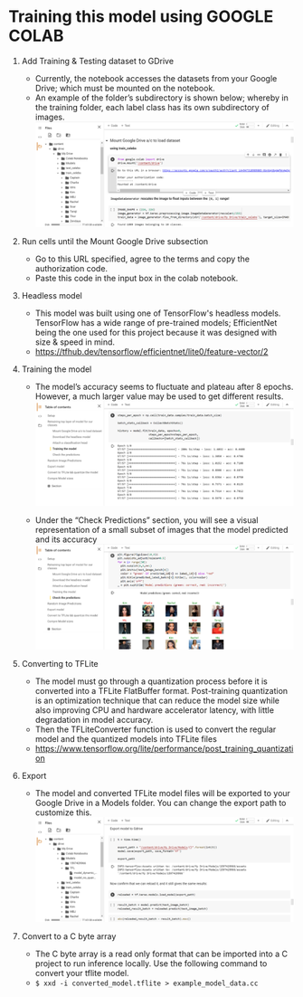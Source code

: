 # Training this model using GOOGLE COLAB

1. Add Training & Testing dataset to GDrive
    * Currently, the notebook accesses the datasets from your Google Drive; which must be mounted on the notebook.
    * An example of the folder’s subdirectory is shown below; whereby in the training folder, each label class has its own subdirectory of images.
    ![ERROR LOADING - Folder Structure Image](imageDocumentation/1-folder-structure.PNG/?raw=true "Folder Structure")

2. Run cells until the Mount Google Drive subsection
    * Go to this URL specified, agree to the terms and copy the authorization code. 
    * Paste this code in the input box in the colab notebook.

3. Headless model
    * This model was built using one of TensorFlow's headless models. TensorFlow has a wide range of pre-trained models; EfficientNet being the one used for this project because it was designed with size & speed in mind.
    * https://tfhub.dev/tensorflow/efficientnet/lite0/feature-vector/2

4. Training the model
    * The model’s accuracy seems to fluctuate and plateau after 8 epochs. However, a much  larger value may be used to get different results.
    ![ERROR LOADING - Training Epochs Image](imageDocumentation/2-epochs.PNG/?raw=true "Training Epochs")

    * Under the “Check Predictions” section, you will see a visual representation of a small subset of images that the model predicted and its accuracy 
    ![ERROR LOADING - Model Predictions](imageDocumentation/3-predictions.PNG/?raw=true "Model Predictions")

5. Converting to TFLite
    * The model must go through a quantization process before it is converted into a TFLite FlatBuffer format. Post-training quantization is an optimization technique that can reduce the model size while also improving CPU and hardware accelerator latency, with little degradation in model accuracy. 
    * Then the TFLiteConverter function is used to convert the regular model and the quantized models into TFLite files
    * https://www.tensorflow.org/lite/performance/post_training_quantization

6. Export
    * The model and converted TFLite model files will be exported to your Google Drive in a Models folder. You can change the export path to customize this.
    ![ERROR LOADING - Exporting Image](imageDocumentation/5-export.PNG/?raw=true "Exporting the Model files")

7. Convert to a C byte array
    * The C byte array is a read only format that can be imported into a C project to run inference locally. Use the following command to convert your tflite model.
    * `$ xxd -i converted_model.tflite > example_model_data.cc`






